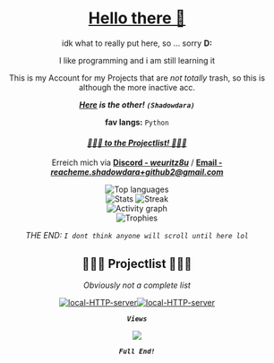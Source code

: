 <!-- Sorry for writing this in HTML! -->

<div align="center">

<h1><a href="https://tenor.com/de/view/hello-there-gif-5677380953331354485">Hello there 👋</a></h1>

<p>idk what to really put here, so ... sorry <b>D:</b></p>

<p>I like programming and i am still learning it</p>

<p>This is my Account for my Projects that are <i>not totally</i> trash, so this is although the more inactive acc.</p>

<p><b><i><a href="https://github.com/shadowdara">Here</a> is the other! <code>(Shadowdara)</code></i></b></p>

<p><b>fav langs:</b> <code>Python</code></p>

<h4><i><a href="#projectlist">🚨🚨🚨 to the Projectlist! 🚨🚨🚨</a></i></h4>

<p>Erreich mich via <b><a href="https://discord.gg/9Jh8B8pkJa">Discord - <i>weuritz8u</i></a></b> / <b><a href="mailto:reacheme.shadowdara+github2@gmail.com">Email - <i>reacheme.shadowdara+github2@gmail.com</i></a></b></p>

<img src="https://github-readme-stats.vercel.app/api/top-langs/?username=weuritz8u&theme=midnight-purple&layout=compact&hide=markdown" alt="Top languages">

<br>

<img src="https://github-readme-stats.vercel.app/api?username=weuritz8u&theme=midnight-purple&show_icons=true" alt="Stats">
<img src="https://github-readme-streak-stats.herokuapp.com/?user=weuritz8u&theme=midnight-purple" alt="Streak">

<br>

<img src="https://github-readme-activity-graph.vercel.app/graph?username=weuritz8u&bg_color=000000&color=9745f5&line=9745f5&point=FFFFFF" alt="Activity graph">

<br>

<img src="https://github-profile-trophy.vercel.app/?username=weuritz8u&theme=algolia&margin-w=15&margin-h=15" alt="Trophies">

<br>

<p><i>THE END: <code>I dont think anyone will scroll until here lol</code></i></p>

<h2 id="projectlist">🚨🚨🚨 Projectlist 🚨🚨🚨</h2>

<p><i>Obviously not a complete list</i></p>

<a href="https://github.com/weuritz8u/local-HTTP-server"><img src="https://github-readme-stats.vercel.app/api/pin/?username=weuritz8u&theme=midnight-purple&repo=local-HTTP-server" alt="local-HTTP-server"></a><a href="https://github.com/weuritz8u/Godot-Save-Template"><img src="https://github-readme-stats.vercel.app/api/pin/?username=weuritz8u&theme=midnight-purple&repo=Godot-Save-Template" alt="local-HTTP-server"></a>

<code><b><i>Views</i></b></code>

<img src="https://hits.sh/github.com/weuritz8u/weuritz8u.svg?style=for-the-badge&label=Profile%20Views&color=white&labelColor=black&logo=github">

<br>

<code><b><i>Full End!</i></b></code>

</div>

<!--
    
**weuritz8u/weuritz8u** is a ✨ _special_ ✨ repository because its `README.md` (this file) appears on your GitHub profile.
    
Here are some ideas to get you started:
    
- 🔭 I’m currently working on ...
- 🌱 I’m currently learning ...
- 👯 I’m looking to collaborate on ...
- 🤔 I’m looking for help with ...
- 💬 Ask me about ...
- 📫 How to reach me: ...
- 😄 Pronouns: ...
- ⚡ Fun fact: ...
    
pfp: https://de.wikipedia.org/wiki/Rockwell_B-1#/media/Datei:B1_fire.jpg
    
-->
